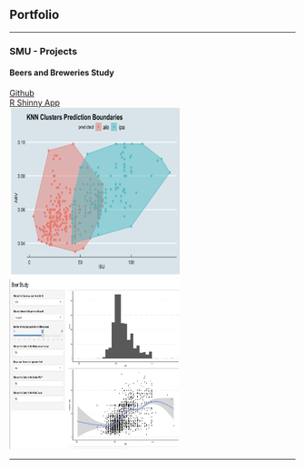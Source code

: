 ## Portfolio

---

### SMU -  Projects 

####  Beers and Breweries Study
[Github](https://github.com/DavidG16/DS-6306-Doing-Data-Science-project1)  
[R Shinny App](https://dgrijalva.shinyapps.io/BeerStudyApp/)  
<img src="./assets/works/pic1.png" height=300px width=300px />
<img src="./assets/works/pic2.png" height=300px width=300px />






---
